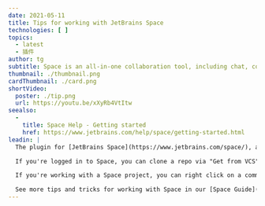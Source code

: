 ```yaml
---
date: 2021-05-11
title: Tips for working with JetBrains Space
technologies: [ ]
topics:
  - latest
  - 插件
author: tg
subtitle: Space is an all-in-one collaboration tool, including chat, code repository, code review, issue tracking, and much more.
thumbnail: ./thumbnail.png
cardThumbnail: ./card.png
shortVideo:
  poster: ./tip.png
  url: https://youtu.be/xXyRb4VtItw
seealso:
  - 
    title: Space Help - Getting started
    href: https://www.jetbrains.com/help/space/getting-started.html
leadin: |
  The plugin for [JetBrains Space](https://www.jetbrains.com/space/), a new team collaboration tool, is bundled in IntelliJ IDEA. Log in to the team instance to access your projects.

  If you're logged in to Space, you can clone a repo via "Get from VCS", and you can configure where the code is cloned to.

  If you're working with a Space project, you can right click on a commit in the Git log to open it in Space.

  See more tips and tricks for working with Space in our [Space Guide](https://www.jetbrains.com/space/guide/).
---
```


